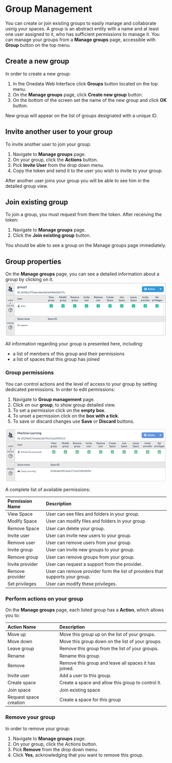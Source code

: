 # Group Management

You can create or join existing groups to easily manage and collaborate using your spaces. A group is an abstract entity with a name and at least one user assigned to it, who has sufficient permissions to manage it. You can manage your groups from a **Manage groups** page, accessible with **Group** button on the top menu.

## Create a new group
In order to create a new  group:

1. In the Onedata Web Interface click **Groups** button located on the top menu.
2. On the **Manage groups** page, click **Create new group** button.
3. On the bottom of the screen set the name of the new group and click **OK** button.

New group will appear on the list of groups designated with a unique ID.

## Invite another user to your group
To invite another user to join your group:

1. Navigate to **Manage groups** page.
2. On your group, click the **Actions** button.
3. Pick **Invite User** from the drop down menu.
4. Copy the token and send it to the user you wish to invite to your group.

After another user joins your group you will be able to see him in the detailed group view.

## Join existing group
To join a group, you must request from them the token. After receiving the token:

1. Navigate to **Manage groups** page.
2. Click the **Join existing group** button.

You should be able to see a group on the Manage groups page immediately.

## Group properties
On the **Manage groups** page, you can see a detailed information about a group by clicking on it.
<img  style="display:block;margin:0 auto;" src="img/group_management_group1_details.png">

All information regarding your group is presented here, including:
- a list of members of this group and their permissions
- a list of spaces that this group has joined

### Group permissions

You can control actions and the level of access to your group by setting dedicated permissions. In order to edit permissions:

1. Navigate to **Group management** page.
2. Click on our **group**, to show group detailed view.
3. To set a permission click on the **empty box**.
4. To unset a permission click on the **box with a tick**.
5. To save or discard changes use **Save** or **Discard** buttons.

<img style="display:block;margin:0 auto;" src="img/group_permissions.png">

A complete list of available permissions:

| Permission Name | Description                                                                   |
|:----------------|:------------------------------------------------------------------------------|
| View Space      | User can see files and folders in your group.                                 |
| Modify Space    | User can modify files and folders in your group.                              |
| Remove Space    | User can delete your group.                                                   |
| Invite user     | User can invite new users to your group.                                      |
| Remove user     | User can remove  users from your group.                                       |
| Invite group    | User can invite new groups to your group.                                     |
| Remove group    | User can remove  groups from your group.                                      |
| Invite provider | User can request a support from the provider.                                 |
| Remove provider | User can remove provider form the list of providers that supports your group. |
| Set privileges  | User can modify these privileges.                                              |




### Perform actions on your group
On the **Manage groups** page, each listed group has a **Action**, which allows you to:

| Action Name            | Description                                           |
|:-----------------------|:------------------------------------------------------|
| Move up                | Move this group up on the list of your groups.        |
| Move down              | Move this group down on the list of your groups.      |
| Leave group            | Remove this group from the list of your groups.       |
| Rename                 | Rename this group.                                    |
| Remove                 | Remove this group and leave all spaces it has joined. |
| Invite user            | Add a user to this group.                             |
| Create space           | Create a space and allow this group to control it.    |
| Join space             | Join existing space                                   |
| Request space creation | Create a space for this group                         |


### Remove your group
In order to remove your group:
1. Navigate to **Manage groups** page.
2. On your group, click the *Actions* button.
3. Pick **Remove** from the drop down menu.
4. Click **Yes**, acknowledging that you want to remove this group.
